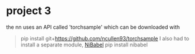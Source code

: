 
# project 3

the nn uses an API called 'torchsample' which can be 
downloaded with 
>	pip install git+https://github.com/ncullen93/torchsample
I also had to install a separate module, [NiBabel](https://nipy.org/nibabel/)
>	pip install nibabel

